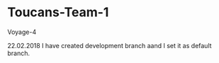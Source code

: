 # Toucans-Team-1
Voyage-4

22.02.2018
I have created development branch aand I set it as default branch.

